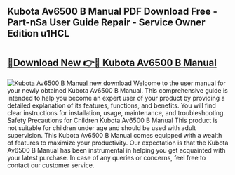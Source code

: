 ## Kubota Av6500 B Manual PDF Download Free - Part-nSa User Guide Repair - Service Owner Edition u1HCL

# <h2><a href="http://bc6791.oget.top/?id=Kubota+Av6500+B+Manual">🔗Download New 👉🔴 Kubota Av6500 B Manual</a></h2>

[![Kubota Av6500 B Manual new download](https://i.imgur.com/5g1atiW.png)](http://bc6791.oget.top/?id=Kubota+Av6500+B+Manual)
Welcome to the user manual for your newly obtained Kubota Av6500 B Manual. This comprehensive guide is intended to help you become an expert user of your product by providing a detailed explanation of its features, functions, and benefits. You will find clear instructions for installation, usage, maintenance, and troubleshooting. Safety Precautions for Children Kubota Av6500 B Manual This product is not suitable for children under age and should be used with adult supervision. This Kubota Av6500 B Manual comes equipped with a wealth of features to maximize your productivity. Our expectation is that the Kubota Av6500 B Manual has been instrumental in helping you get acquainted with your latest purchase. In case of any queries or concerns, feel free to contact our customer service.
